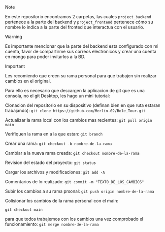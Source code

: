 > [!NOTE]
> En este repositorio encontramos 2 carpetas, las cuales `project_backend` pertenece a la parte del backend y `project_frontend` pertenece cómo su nombre lo indica a la parte del fronted que interactua con el usuario.

>[!WARNING]
>Es importante mencionar que la parte del backend esta configurado con mi cuenta, favor de compartirme sus correos electronicos y crear una cuenta en mongo para poder invitarlos a la BD.

>[!IMPORTANT]
>
>Les recomiendo que creen su rama personal para que trabajen sin realizar cambios en el original.
>
>Para ello es necesario que descargen la aplicacion de git que es una consola, no el git Desktop, les hago un mini tutorial:
>
>Clonacion del repositorio en su dispositivo (definan bien en que ruta estaran trabajando): `git clone https://github.com/Merlin-02/Bole_Tour.git`
>
>Actualizar la rama local con los cambios mas recientes: `git pull origin main`
>
>Verifiquen la rama en a la que estan: `git branch`
>
>Crear una rama: `git checkout -b nombre-de-la-rama`
>
>Cambiar a la nueva rama creada: `git checkout nombre-de-la-rama`
>
>Revision del estado del proyecto: `git status`
>
>Cargar los archivos y modificaciones: `git add -A`
>
>Comentarios de lo realizado: `git commit -m "TEXTO_DE_LOS_CAMBIOS"`
>
>Subir los cambios a su rama prsonal: `git push origin nombre-de-la-rama`
>
>Colisionar los cambios de la rama personal con el main:
>
>`git checkout main`
>
> para que todos trabajemos con los cambios una vez comprobado el funcionamiento: `git merge nombre-de-la-rama`
